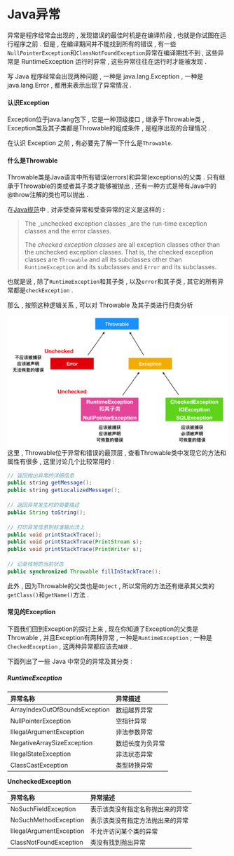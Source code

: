 # Java异常

异常是程序经常会出现的 , 发现错误的最佳时机是在编译阶段 , 也就是你试图在运行程序之前 . 但是 , 在编译期间并不能找到所有的错误 , 有一些 `NullPointerException`和`ClassNotFoundException`异常在编译期找不到 , 这些异常是 RuntimeException 运行时异常 , 这些异常往往在运行时才能被发现 .

写 Java 程序经常会出现两种问题 , 一种是 java.lang.Exception , 一种是 java.lang.Error , 都用来表示出现了异常情况 .

#### 认识Exception

Exception位于java.lang包下 , 它是一种顶级接口 , 继承于Throwable类 , Exception类及其子类都是Throwable的组成条件 , 是程序出现的合理情况 .

在认识 Exception 之前 , 有必要先了解一下什么是`Throwable`.

#### 什么是Throwable

Throwable类是Java语言中所有错误\(errors\)和异常\(exceptions\)的父类 . 只有继承于Throwable的类或者其子类才能够被抛出 , 还有一种方式是带有Java中的@throw注解的类也可以抛出 .

在[Java规范](https://docs.oracle.com/javase/specs/jls/se9/html/jls-11.html#jls-11.1.1)中 , 对非受查异常和受查异常的定义是这样的 :

> The \_unchecked exception classes \_are the run-time exception classes and the error classes.
>
> The _checked exception classes_ are all exception classes other than the unchecked exception classes. That is, the checked exception classes are `Throwable` and all its subclasses other than `RuntimeException` and its subclasses and `Error` and its subclasses.

也就是说 , 除了`RuntimeException`和其子类 , 以及`error`和其子类 , 其它的所有异常都是`checkException` .

那么 , 按照这种逻辑关系 , 可以对 Throwable 及其子类进行归类分析

![](/assets/throwableclass.png)这里 , Throwable位于异常和错误的最顶层 , 查看Throwable类中发现它的方法和属性有很多 , 这里讨论几个比较常用的 :

```java
// 返回抛出异常的详细信息
public string getMessage();
public string getLocalizedMessage();

// 返回异常发生时的简要描述
public String toString();

// 打印异常信息到标准输出流上
public void printStackTrace();
public void printStackTrace(PrintStream s);
public void printStackTrace(PrintWriter s);

// 记录栈帧的当前状态
public synchronized Throwable fillInStackTrace();
```

此外 , 因为Throwable的父类也是`Object` , 所以常用的方法还有继承其父类的`getClass()`和`getName()`方法 .

#### 常见的Exception

下面我们回到Exception的探讨上来 , 现在你知道了Exception的父类是Throwable , 并且Exception有两种异常 , 一种是`RuntimeException` ; 一种是`CheckedException` , 这两种异常都应该去`捕获` .

下面列出了一些 Java 中常见的异常及其分类 :

##### RuntimeException

| 异常名称 | 异常描述 |
| :--- | :--- |
| ArrayIndexOutOfBoundsException | 数组越界异常 |
| NullPointerException | 空指针异常 |
| IllegalArgumentException | 非法参数异常 |
| NegativeArraySizeException | 数组长度为负异常 |
| IllegalStateException | 非法状态异常 |
| ClassCastException | 类型转换异常 |

**UncheckedException**

| 异常名称 | 异常描述 |
| :--- | :--- |
| NoSuchFieldException | 表示该类没有指定名称抛出来的异常 |
| NoSuchMethodException | 表示该类没有指定方法抛出来的异常 |
| IllegalArgumentException | 不允许访问某个类的异常 |
| ClassNotFoundException | 类没有找到抛出异常 |



